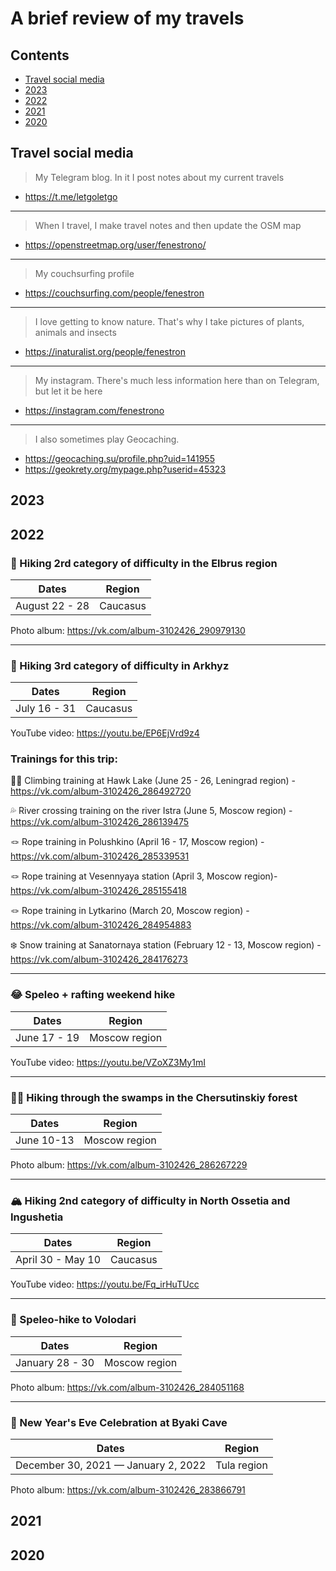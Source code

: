 # A brief review of my travels

## Contents
- [Travel social media](#Travel-social-media)
- [2023](#2023)
- [2022](#2022)
- [2021](#2021)
- [2020](#2020)

## Travel social media

> My Telegram blog. In it I post notes about my current travels 
- https://t.me/letgoletgo
---

> When I travel, I make travel notes and then update the OSM map
- https://openstreetmap.org/user/fenestrono/
---

> My couchsurfing profile
- https://couchsurfing.com/people/fenestron
---

> I love getting to know nature. That's why I take pictures of plants, animals and insects
- https://inaturalist.org/people/fenestron
---

> My instagram. There's much less information here than on Telegram, but let it be here
- https://instagram.com/fenestrono
---

> I also sometimes play Geocaching. 
- https://geocaching.su/profile.php?uid=141955
- https://geokrety.org/mypage.php?userid=45323


## 2023

## 2022

### 🗻 Hiking 2rd category of difficulty in the Elbrus region
| Dates          	| Region   	|
|----------------	|----------	|
| August 22 - 28 	| Caucasus 	|

Photo album: https://vk.com/album-3102426_290979130

---

### 🌄 Hiking 3rd category of difficulty in Arkhyz 
| Dates        	| Region   	|
|--------------	|----------	|
| July 16 - 31 	| Caucasus 	|

YouTube video: https://youtu.be/EP6EjVrd9z4


### Trainings for this trip:

🧗‍♀️ Climbing training at Hawk Lake (June 25 - 26, Leningrad region) - https://vk.com/album-3102426_286492720

💦 River crossing training on the river Istra (June 5, Moscow region) - https://vk.com/album-3102426_286139475

🪢 Rope training in Polushkino (April 16 - 17, Moscow region) - https://vk.com/album-3102426_285339531

🪢 Rope training at Vesennyaya station (April 3, Moscow region)- https://vk.com/album-3102426_285155418

🪢 Rope training in Lytkarino (March 20, Moscow region) - https://vk.com/album-3102426_284954883

❄️ Snow training at Sanatornaya station (February 12 - 13, Moscow region) - https://vk.com/album-3102426_284176273

---

### 😂 Speleo + rafting weekend hike
| Dates        	| Region        	|
|--------------	|---------------	|
| June 17 - 19 	| Moscow region 	|

YouTube video: https://youtu.be/VZoXZ3My1mI

---

### 🏊‍♀️ Hiking through the swamps in the Chersutinskiy forest
| Dates      	| Region        	|
|------------	|---------------	|
| June 10-13 	| Moscow region 	|

Photo album: https://vk.com/album-3102426_286267229

---

### 🏔 Hiking 2nd category of difficulty in North Ossetia and Ingushetia
| Dates             	| Region   	|
|-------------------	|----------	|
| April 30 - May 10 	| Caucasus 	|

YouTube video: https://youtu.be/Fq_irHuTUcc

---

### 🗿 Speleo-hike to Volodari
| Dates           	| Region        	|
|-----------------	|---------------	|
| January 28 - 30 	| Moscow region 	|

Photo album: https://vk.com/album-3102426_284051168

---

### 🥳 New Year's Eve Celebration at Byaki Cave
| Dates                               	| Region      	|
|-------------------------------------	|-------------	|
| December 30, 2021 — January 2, 2022 	| Tula region 	|

Photo album: https://vk.com/album-3102426_283866791

## 2021

## 2020

